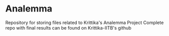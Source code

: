 # Analemma
Repository for storing files related to Krittika's Analemma Project
Complete repo with final results can be found on Krittika-IITB's github
